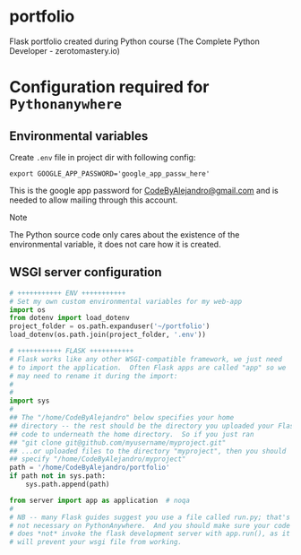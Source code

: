 # portfolio
Flask portfolio created during Python course (The Complete Python Developer - zerotomastery.io)

# Configuration required for `Pythonanywhere`
## Environmental variables
Create `.env` file in project dir with following config:
```shell
export GOOGLE_APP_PASSWORD='google_app_passw_here'
```

This is the google app password for CodeByAlejandro@gmail.com and is needed to allow mailing through this account.

> [!NOTE]
> The Python source code only cares about the existence of the environmental variable, it does not care how it is created.

## WSGI server configuration
```python
# +++++++++++ ENV +++++++++++
# Set my own custom environmental variables for my web-app
import os
from dotenv import load_dotenv
project_folder = os.path.expanduser('~/portfolio')
load_dotenv(os.path.join(project_folder, '.env'))

# +++++++++++ FLASK +++++++++++
# Flask works like any other WSGI-compatible framework, we just need
# to import the application.  Often Flask apps are called "app" so we
# may need to rename it during the import:
#
#
import sys
#
## The "/home/CodeByAlejandro" below specifies your home
## directory -- the rest should be the directory you uploaded your Flask
## code to underneath the home directory.  So if you just ran
## "git clone git@github.com/myusername/myproject.git"
## ...or uploaded files to the directory "myproject", then you should
## specify "/home/CodeByAlejandro/myproject"
path = '/home/CodeByAlejandro/portfolio'
if path not in sys.path:
    sys.path.append(path)

from server import app as application  # noqa
#
# NB -- many Flask guides suggest you use a file called run.py; that's
# not necessary on PythonAnywhere.  And you should make sure your code
# does *not* invoke the flask development server with app.run(), as it
# will prevent your wsgi file from working.
```
